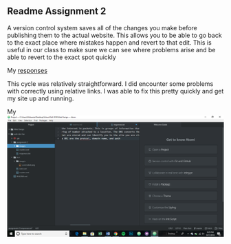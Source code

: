 ## Readme Assignment 2
A version control system saves all of the changes you make before publishing them to the actual website. This allows you to be able to go back to the exact place where mistakes happen and revert to that edit. This is useful in our class to make sure we can see where problems arise and be able to revert to the exact spot quickly

My [responses](./responses.txt)

This cycle was relatively straightforward. I did encounter some problems with correctly using relative links. I was able to fix this pretty quickly and get my site up and running.

My ![screenshot](./images/progressScreenshot.png)
